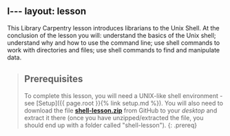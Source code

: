 l---
layout: lesson
---
This Library Carpentry lesson introduces librarians to the Unix Shell.
At the conclusion of the lesson you will: understand the basics of the Unix shell;
understand why and how to use the command line;
use shell commands to work with directories and files;
use shell commands to find and manipulate data.

> ## Prerequisites
>
> To complete this lesson, you will need a UNIX-like shell environment -see [Setup]({{ page.root }}{% link setup.md %}). You will also 
need to download the file 
**[shell-lesson.zip](https://github.com/UCSBCarpentry/CustomLibraryBash/tree/gh-pages/data/shell-lesson.zip)** from GitHub 
to 
your *desktop* and extract it there (once you have unzipped/extracted the file, you should end up with a folder called "shell-lesson").
{: .prereq}
